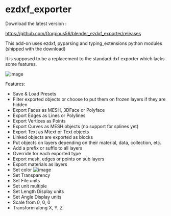 # ezdxf_exporter
Download the latest version :

https://github.com/Gorgious56/blender_ezdxf_exporter/releases

This add-on uses ezdxf, pyparsing and typing_extensions python modules (shipped with the download)

It is supposed to be a replacement to the standard dxf exporter which lacks some features.

![image](https://user-images.githubusercontent.com/25156105/152991953-93ccb401-d33a-4ab6-a077-d3d92b4358c0.png)

Features:

- Save & Load Presets
- Filter exported objects or choose to put them on frozen layers if they are hidden
- Export Faces as MESH, 3DFace or Polyface
- Export Edges as Lines or Polylines
- Export Vertices as Points
- Export Curves as MESH objects (no support for splines yet)
- Export Text as Mtext or Text objects
- Linked objects are exported as blocks
- Put objects on layers depending on their material, data, collection, etc.
- Add a prefix or suffix to all layers
- Override for each exported type
- Export mesh, edges or points on sub layers
- Export materials as layers
- Set color ![image](https://user-images.githubusercontent.com/25156105/152992550-f38efabf-f419-4c5b-9fce-3479ef307cd8.png)
- Set Transparency
- Set File units
- Set unit multiple
- Set Length Display units
- Set Angle Display units
- Scale from 0, 0, 0
- Transform along X, Y, Z
